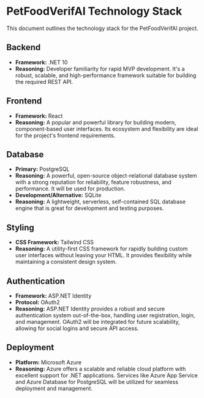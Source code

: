 # PetFoodVerifAI Technology Stack

This document outlines the technology stack for the PetFoodVerifAI project.

## Backend

- **Framework:** .NET 10
- **Reasoning:** Developer familiarity for rapid MVP development. It's a robust, scalable, and high-performance framework suitable for building the required REST API.

## Frontend

- **Framework:** React
- **Reasoning:** A popular and powerful library for building modern, component-based user interfaces. Its ecosystem and flexibility are ideal for the project's frontend requirements.

## Database

- **Primary:** PostgreSQL
- **Reasoning:** A powerful, open-source object-relational database system with a strong reputation for reliability, feature robustness, and performance. It will be used for production.
- **Development/Alternative:** SQLite
- **Reasoning:** A lightweight, serverless, self-contained SQL database engine that is great for development and testing purposes.

## Styling

- **CSS Framework:** Tailwind CSS
- **Reasoning:** A utility-first CSS framework for rapidly building custom user interfaces without leaving your HTML. It provides flexibility while maintaining a consistent design system.

## Authentication

- **Framework:** ASP.NET Identity
- **Protocol:** OAuth2
- **Reasoning:** ASP.NET Identity provides a robust and secure authentication system out-of-the-box, handling user registration, login, and management. OAuth2 will be integrated for future scalability, allowing for social logins and secure API access.

## Deployment

- **Platform:** Microsoft Azure
- **Reasoning:** Azure offers a scalable and reliable cloud platform with excellent support for .NET applications. Services like Azure App Service and Azure Database for PostgreSQL will be utilized for seamless deployment and management.